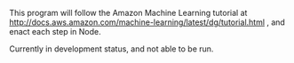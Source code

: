This program will follow the Amazon Machine Learning tutorial at http://docs.aws.amazon.com/machine-learning/latest/dg/tutorial.html , and enact each step in Node.

Currently in development status, and not able to be run.

